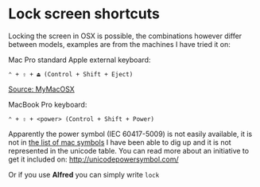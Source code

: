 # Lock screen shortcuts

Locking the screen in OSX is possible, the combinations however differ between models, examples are from the machines I have tried it on:

Mac Pro standard Apple external keyboard:
```
⌃ + ⇧ + ⏏ (Control + Shift + Eject)
```

[Source: MyMacOSX](http://www.mymacosx.com/snow-leopard/instant-screensaver-activation-keys.html4)

MacBook Pro keyboard:
```
⌃ + ⇧ + <power> (Control + Shift + Power)
```

Apparently the power symbol (IEC 60417-5009) is not easily available, it is not in [the list of mac symbols](http://www.danrodney.com/mac/) I have been able to dig up and it is not represented in the unicode table. You can read more about an initiative to get it included on: http://unicodepowersymbol.com/

Or if you use **Alfred** you can simply write `lock`
